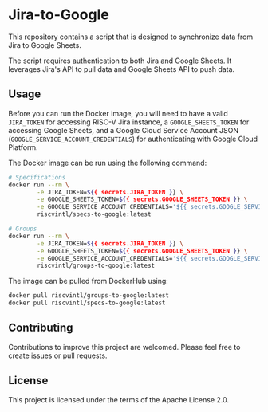 # Jira-to-Google

This repository contains a script that is designed to synchronize data from Jira to Google Sheets.

The script requires authentication to both Jira and Google Sheets. It leverages Jira's API to pull data and Google Sheets API to push data.

## Usage

Before you can run the Docker image, you will need to have a valid `JIRA_TOKEN` for accessing RISC-V Jira instance, a `GOOGLE_SHEETS_TOKEN` for accessing Google Sheets, and a Google Cloud Service Account JSON (`GOOGLE_SERVICE_ACCOUNT_CREDENTIALS`) for authenticating with Google Cloud Platform.

The Docker image can be run using the following command:

```bash
# Specifications
docker run --rm \
        -e JIRA_TOKEN=${{ secrets.JIRA_TOKEN }} \
        -e GOOGLE_SHEETS_TOKEN=${{ secrets.GOOGLE_SHEETS_TOKEN }} \
        -e GOOGLE_SERVICE_ACCOUNT_CREDENTIALS='${{ secrets.GOOGLE_SERVICE_ACCOUNT_CREDENTIALS }}' \
        riscvintl/specs-to-google:latest

# Groups
docker run --rm \
        -e JIRA_TOKEN=${{ secrets.JIRA_TOKEN }} \
        -e GOOGLE_SHEETS_TOKEN=${{ secrets.GOOGLE_SHEETS_TOKEN }} \
        -e GOOGLE_SERVICE_ACCOUNT_CREDENTIALS='${{ secrets.GOOGLE_SERVICE_ACCOUNT_CREDENTIALS }}' \
        riscvintl/groups-to-google:latest
```

The image can be pulled from DockerHub using:

```bash
docker pull riscvintl/groups-to-google:latest
docker pull riscvintl/specs-to-google:latest
```

## Contributing

Contributions to improve this project are welcomed. Please feel free to create issues or pull requests.

## License

This project is licensed under the terms of the Apache License 2.0.
